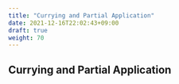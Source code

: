 ```yaml
---
title: "Currying and Partial Application"
date: 2021-12-16T22:02:43+09:00
draft: true
weight: 70
---
```


## Currying and Partial Application

